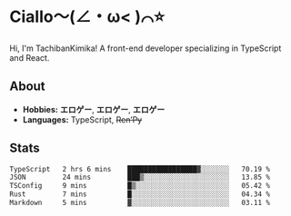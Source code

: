 # Ciallo～(∠・ω< )⌒⭐️

Hi, I'm TachibanKimika! A front-end developer specializing in TypeScript and React.

## About
- **Hobbies:** **エロゲー**, **エロゲー**, **エロゲー**
- **Languages:** TypeScript, ~~Ren’Py~~

## Stats
<!--START_SECTION:waka-->

```txt
TypeScript   2 hrs 6 mins    █████████████████▓░░░░░░░   70.19 %
JSON         24 mins         ███▒░░░░░░░░░░░░░░░░░░░░░   13.85 %
TSConfig     9 mins          █▒░░░░░░░░░░░░░░░░░░░░░░░   05.42 %
Rust         7 mins          █░░░░░░░░░░░░░░░░░░░░░░░░   04.34 %
Markdown     5 mins          ▓░░░░░░░░░░░░░░░░░░░░░░░░   03.11 %
```

<!--END_SECTION:waka-->

<!-- ![Metrics](https://metrics.lecoq.io/TachibanaKimika?template=classic&base.activity=0&base.community=0&base.repositories=0&languages=1&isocalendar=1&isocalendar.duration=half-year&languages.limit=8&languages.sections=most-used&languages.colors=github&languages.threshold=0%25&languages.indepth=false&languages.recent.load=300&languages.recent.days=14&config.timezone=Asia%2FShanghai)
 -->
